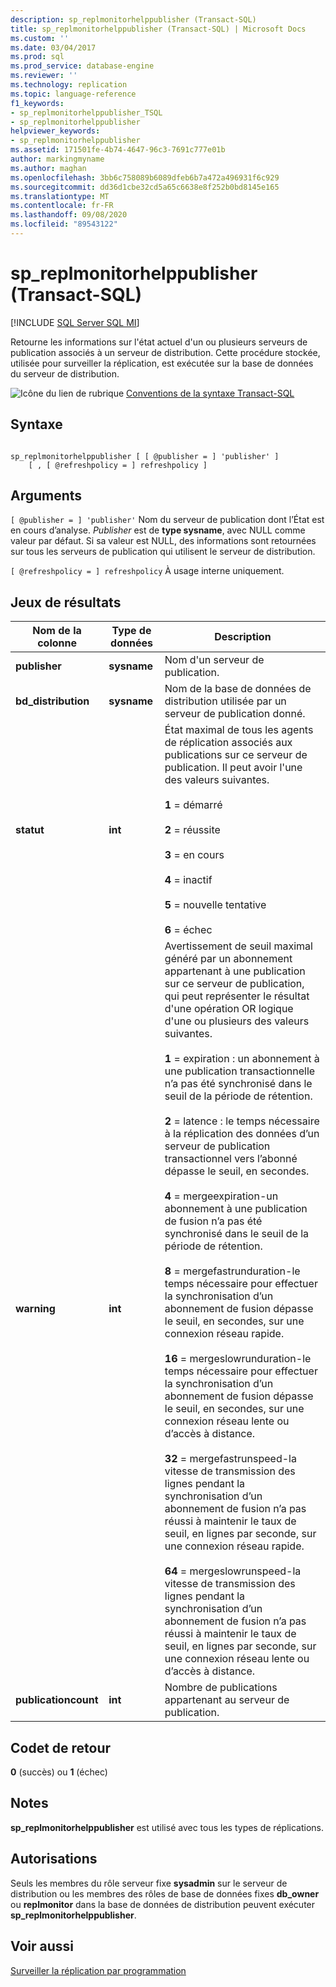 ```yaml
---
description: sp_replmonitorhelppublisher (Transact-SQL)
title: sp_replmonitorhelppublisher (Transact-SQL) | Microsoft Docs
ms.custom: ''
ms.date: 03/04/2017
ms.prod: sql
ms.prod_service: database-engine
ms.reviewer: ''
ms.technology: replication
ms.topic: language-reference
f1_keywords:
- sp_replmonitorhelppublisher_TSQL
- sp_replmonitorhelppublisher
helpviewer_keywords:
- sp_replmonitorhelppublisher
ms.assetid: 171501fe-4b74-4647-96c3-7691c777e01b
author: markingmyname
ms.author: maghan
ms.openlocfilehash: 3bb6c758089b6089dfeb6b7a472a496931f6c929
ms.sourcegitcommit: dd36d1cbe32cd5a65c6638e8f252b0bd8145e165
ms.translationtype: MT
ms.contentlocale: fr-FR
ms.lasthandoff: 09/08/2020
ms.locfileid: "89543122"
---
```

# <a name="sp_replmonitorhelppublisher-transact-sql"></a>sp_replmonitorhelppublisher (Transact-SQL)
[!INCLUDE [SQL Server SQL MI](../../includes/applies-to-version/sql-asdbmi.md)]

  Retourne les informations sur l'état actuel d'un ou plusieurs serveurs de publication associés à un serveur de distribution. Cette procédure stockée, utilisée pour surveiller la réplication, est exécutée sur la base de données du serveur de distribution.  
  
 ![Icône du lien de rubrique](../../database-engine/configure-windows/media/topic-link.gif "Icône du lien de rubrique") [Conventions de la syntaxe Transact-SQL](../../t-sql/language-elements/transact-sql-syntax-conventions-transact-sql.md)  
  
## <a name="syntax"></a>Syntaxe  
  
```  
  
sp_replmonitorhelppublisher [ [ @publisher = ] 'publisher' ]  
    [ , [ @refreshpolicy = ] refreshpolicy ]  
```  
  
## <a name="arguments"></a>Arguments  
`[ @publisher = ] 'publisher'` Nom du serveur de publication dont l’État est en cours d’analyse. *Publisher* est de **type sysname**, avec NULL comme valeur par défaut. Si sa valeur est NULL, des informations sont retournées sur tous les serveurs de publication qui utilisent le serveur de distribution.  
  
`[ @refreshpolicy = ] refreshpolicy` À usage interne uniquement.  
  
## <a name="result-sets"></a>Jeux de résultats  
  
|Nom de la colonne|Type de données|Description|  
|-----------------|---------------|-----------------|  
|**publisher**|**sysname**|Nom d'un serveur de publication.|  
|**bd_distribution**|**sysname**|Nom de la base de données de distribution utilisée par un serveur de publication donné.|  
|**statut**|**int**|État maximal de tous les agents de réplication associés aux publications sur ce serveur de publication. Il peut avoir l'une des valeurs suivantes.<br /><br /> **1** = démarré<br /><br /> **2** = réussite<br /><br /> **3** = en cours<br /><br /> **4** = inactif<br /><br /> **5** = nouvelle tentative<br /><br /> **6** = échec|  
|**warning**|**int**|Avertissement de seuil maximal généré par un abonnement appartenant à une publication sur ce serveur de publication, qui peut représenter le résultat d'une opération OR logique d'une ou plusieurs des valeurs suivantes.<br /><br /> **1** = expiration : un abonnement à une publication transactionnelle n’a pas été synchronisé dans le seuil de la période de rétention.<br /><br /> **2** = latence : le temps nécessaire à la réplication des données d’un serveur de publication transactionnel vers l’abonné dépasse le seuil, en secondes.<br /><br /> **4** = mergeexpiration-un abonnement à une publication de fusion n’a pas été synchronisé dans le seuil de la période de rétention.<br /><br /> **8** = mergefastrunduration-le temps nécessaire pour effectuer la synchronisation d’un abonnement de fusion dépasse le seuil, en secondes, sur une connexion réseau rapide.<br /><br /> **16** = mergeslowrunduration-le temps nécessaire pour effectuer la synchronisation d’un abonnement de fusion dépasse le seuil, en secondes, sur une connexion réseau lente ou d’accès à distance.<br /><br /> **32** = mergefastrunspeed-la vitesse de transmission des lignes pendant la synchronisation d’un abonnement de fusion n’a pas réussi à maintenir le taux de seuil, en lignes par seconde, sur une connexion réseau rapide.<br /><br /> **64** = mergeslowrunspeed-la vitesse de transmission des lignes pendant la synchronisation d’un abonnement de fusion n’a pas réussi à maintenir le taux de seuil, en lignes par seconde, sur une connexion réseau lente ou d’accès à distance.|  
|**publicationcount**|**int**|Nombre de publications appartenant au serveur de publication.|  
  
## <a name="return-code-values"></a>Codet de retour  
 **0** (succès) ou **1** (échec)  
  
## <a name="remarks"></a>Notes  
 **sp_replmonitorhelppublisher** est utilisé avec tous les types de réplications.  
  
## <a name="permissions"></a>Autorisations  
 Seuls les membres du rôle serveur fixe **sysadmin** sur le serveur de distribution ou les membres des rôles de base de données fixes **db_owner** ou **replmonitor** dans la base de données de distribution peuvent exécuter **sp_replmonitorhelppublisher**.  
  
## <a name="see-also"></a>Voir aussi  
 [Surveiller la réplication par programmation](../../relational-databases/replication/monitor/programmatically-monitor-replication.md)  
  
  
